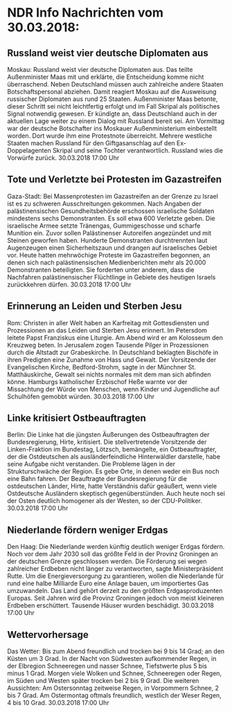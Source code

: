 # NDR Info Nachrichten vom 30.03.2018:


## Russland weist vier deutsche Diplomaten aus
Moskau: Russland weist vier deutsche Diplomaten aus. Das teilte Außenminister Maas mit und erklärte, die Entscheidung komme nicht überraschend. Neben Deutschland müssen auch zahlreiche andere Staaten Botschaftspersonal abziehen. Damit reagiert Moskau auf die Ausweisung russischer Diplomaten aus rund 25 Staaten. Außenminister Maas betonte, dieser Schritt sei nicht leichtfertig erfolgt und im Fall Skripal als politisches Signal notwendig gewesen. Er kündigte an, dass Deutschland auch in der aktuellen Lage weiter zu einem Dialog mit Russland bereit sei. Am Vormittag war der deutsche Botschafter ins Moskauer Außenministerium einbestellt worden. Dort wurde ihm eine Protestnote überreicht. Mehrere westliche Staaten machen Russland für den Giftgasanschlag auf den Ex-Doppelagenten Skripal und seine Tochter verantwortlich. Russland wies die Vorwürfe zurück. 30.03.2018 17:00 Uhr 

## Tote und Verletzte bei Protesten im Gazastreifen
Gaza-Stadt: Bei Massenprotesten im Gazastreifen an der Grenze zu Israel ist es zu schweren Ausschreitungen gekommen. Nach Angaben der palästinensischen Gesundheitsbehörde erschossen israelische Soldaten mindestens sechs Demonstranten. Es soll etwa 600 Verletzte geben. Die israelische Armee setzte Tränengas, Gummigeschosse und scharfe Munition ein. Zuvor sollen Palästinenser Autoreifen angezündet und mit Steinen geworfen haben. Hunderte Demonstranten durchtrennten laut Augenzeugen einen Sicherheitszaun und drangen auf israelisches Gebiet vor. Heute hatten mehrwöchige Proteste im Gazastreifen begonnen, an denen sich nach palästinensischen Medienberichten mehr als 20.000 Demonstranten beteiligten. Sie forderten unter anderem, dass die Nachfahren palästinensischer Flüchtlinge in Gebiete des heutigen Israels zurückkehren dürfen. 30.03.2018 17:00 Uhr 

## Erinnerung an Leiden und Sterben Jesu
Rom:	Christen in aller Welt haben an Karfreitag mit Gottesdiensten und Prozessionen an das Leiden und Sterben Jesu erinnert. Im Petersdom leitete Papst Franziskus eine Liturgie. Am Abend wird er am Kolosseum den Kreuzweg beten. In Jerusalem zogen Tausende Pilger in Prozessionen durch die Altstadt zur Grabeskirche. In Deutschland beklagten Bischöfe in ihren Predigten eine Zunahme von Hass und Gewalt. Der Vorsitzende der Evangelischen Kirche, Bedford-Strohm, sagte in der Münchner St. Matthäuskirche, Gewalt sei nichts normales mit dem man sich abfinden könne. Hamburgs katholischer Erzbischof Heße warnte vor der Missachtung der Würde von Menschen, wenn Kinder und Jugendliche auf Schulhöfen gemobbt würden. 30.03.2018 17:00 Uhr 

## Linke kritisiert Ostbeauftragten
Berlin:	Die Linke hat die jüngsten Äußerungen des Ostbeauftragten der Bundesregierung, Hirte, kritisiert. Die stellvertretende Vorsitzende der Linken-Fraktion im Bundestag, Lötzsch, bemängelte, ein Ostbeauftragter, der die Ostdeutschen als ausländerfeindliche Hinterwäldler darstelle, habe seine Aufgabe nicht verstanden. Die Probleme lägen in der Strukturschwäche der Region. Es gebe Orte, in denen weder ein Bus noch eine Bahn fahren. Der Beauftragte der Bundesregierung für die ostdeutschen Länder, Hirte, hatte Verständnis dafür geäußert, wenn viele Ostdeutsche Ausländern skeptisch gegenüberstünden. Auch heute noch sei der Osten deutlich homogener als der Westen, so der CDU-Politiker. 30.03.2018 17:00 Uhr 

## Niederlande fördern weniger Erdgas
Den Haag:		Die Niederlande werden künftig deutlich weniger Erdgas fördern. Noch vor dem Jahr 2030 soll das größte Feld in der Provinz Groningen an der deutschen Grenze geschlossen werden. Die Förderung sei wegen zahlreicher Erdbeben nicht länger zu verantworten, sagte Ministerpräsident Rutte. Um die Energieversorgung zu garantieren, wollen die Niederlande für rund eine halbe Milliarde Euro eine Anlage bauen, um importiertes Gas umzuwandeln. Das Land gehört derzeit zu den größten Erdgasproduzenten Europas. Seit Jahren wird die Provinz Groningen jedoch von meist kleineren Erdbeben erschüttert. Tausende Häuser wurden beschädigt. 30.03.2018 17:00 Uhr 

## Wettervorhersage
Das Wetter: Bis zum Abend freundlich und trocken bei 9 bis 14 Grad; an den Küsten um 3 Grad. In der Nacht von Südwesten aufkommender Regen, in der Elbregion Schneeregen und nasser Schnee, Tiefstwerte plus 5 bis minus 1 Grad. Morgen viele Wolken und Schnee, Schneeregen oder Regen, im Süden und Westen später trocken bei 2 bis 9 Grad. Die weiteren Aussichten: Am Ostersonntag zeitweise Regen, in Vorpommern Schnee, 2 bis 7 Grad. Am Ostermontag oftmals freundlich, westlich der Weser Regen, 4 bis 10 Grad. 30.03.2018 17:00 Uhr 
